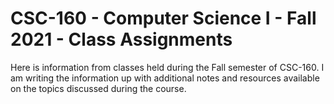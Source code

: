 # CSC-160 - Computer Science I - Fall 2021 - Class Assignments
Here is information from classes held during the Fall semester of CSC-160. I am writing the information up with additional notes and resources available on the topics discussed during the course.
